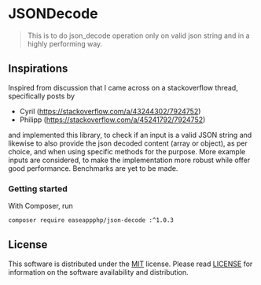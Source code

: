 # JSONDecode
> This is to do json_decode operation only on valid json string and in a highly performing way.

## Inspirations
Inspired from discussion that I came across on a stackoverflow thread, specifically posts by 
-  Cyril (https://stackoverflow.com/a/43244302/7924752)
-  Philipp (https://stackoverflow.com/a/45241792/7924752)
  
and implemented this library, to check if an input is a valid JSON string and likewise to also provide the json decoded content (array or object), as per choice, and when using specific methods for the purpose. More example inputs are considered, to make the implementation more robust while offer good performance. Benchmarks are yet to be made.


### Getting started
With Composer, run

```sh
composer require easeappphp/json-decode :^1.0.3
```

## License
This software is distributed under the [MIT](https://opensource.org/licenses/MIT) license. Please read [LICENSE](https://github.com/easeappphp/PDOLight/blob/main/LICENSE) for information on the software availability and distribution.